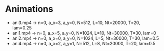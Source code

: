 # Animations
- ani3.mp4 -> n=0, a_x=3, a_y=0, N=512, L=10, Nt=20000, T=20, lam=0.25
- ani1.mp4 -> n=0, a_x=5, a_y=0, N=1024, L=10, Nt=30000, T=30, lam=0
- ani2.mp4 -> n=0, a_x=0, a_y=0, N=1024, L=5, Nt=30000, T=30, lam=0.5
- ani4.mp4 -> n=0, a_x=2, a_y=1, N=512, L=8, Nt=20000, T=20, lam=0.5
